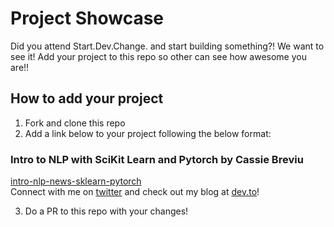 # Project Showcase
Did you attend Start.Dev.Change. and start building something?! We want to see it! Add your project to this repo so other can see how awesome you are!! 

## How to add your project
1. Fork and clone this repo
2. Add a link below to your project following the below format:

### Intro to NLP with SciKit Learn and Pytorch by Cassie Breviu
 [intro-nlp-news-sklearn-pytorch](https://github.com/cassieview/intro-nlp-news-sklearn-pytorch) <br>
 Connect with me on [twitter](https://twitter.com/Cassieview) and check out my blog at [dev.to](https://dev.to/Cassieview)!

3. Do a PR to this repo with your changes!

